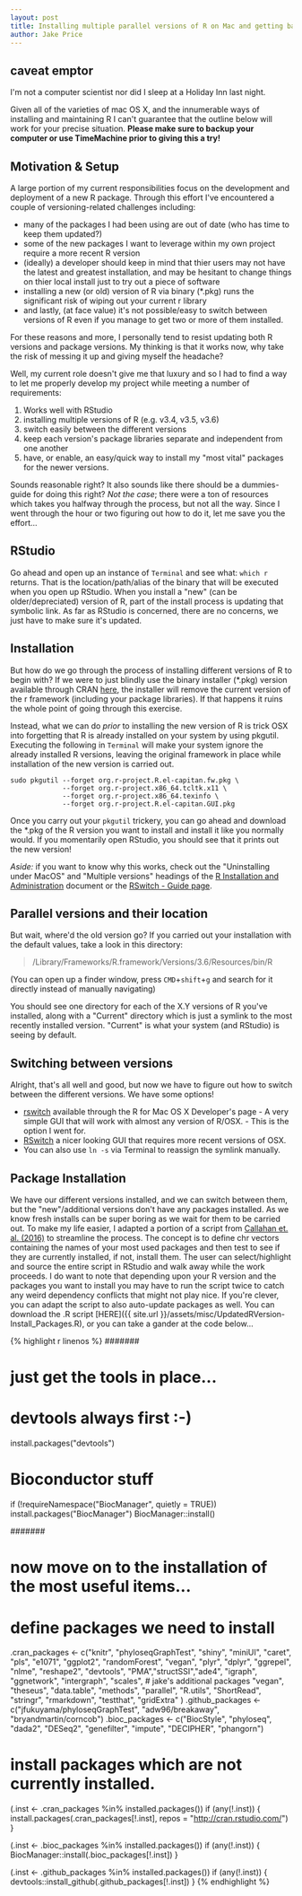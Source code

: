 ```yaml
---
layout: post   
title: Installing multiple parallel versions of R on Mac and getting back up and running quickly by simplifying package installation
author: Jake Price   
---
```


## caveat emptor    
I'm not a computer scientist nor did I sleep at a Holiday Inn last night.    

Given all of the varieties of mac OS X, and the innumerable ways of installing and maintaining R I can't guarantee that the outline below will work for your precise situation. **Please make sure to backup your computer or use TimeMachine prior to giving this a try!**    

## Motivation & Setup    
A large portion of my current responsibilities focus on the development and deployment of a new R package. Through this effort I've encountered a couple of versioning-related challenges including:   
* many of the packages I had been using are out of date (who has time to keep them updated?)   
* some of the new packages I want to leverage within my own project require a more recent R version  
* (ideally) a developer should keep in mind that thier users may not have the latest and greatest installation, and may be hesitant to change things on thier local install just to try out a piece of software
* installing a new (or old) version of R via binary (*.pkg) runs the significant risk of wiping out your current r library
* and lastly, (at face value) it's not possible/easy to switch between versions of R even if you manage to get two or more of them installed. 

For these reasons and more, I personally tend to resist updating both R versions and package versions. My thinking is that it works now, why take the risk of messing it up and giving myself the headache? 

Well, my current role doesn't give me that luxury and so I had to find a way to let me properly develop my project while meeting a number of requirements:    
1) Works well with RStudio   
2) installing multiple versions of R (e.g. v3.4, v3.5, v3.6)   
3) switch easily between the different versions   
4) keep each version's package libraries separate and independent from one another   
5) have, or enable, an easy/quick way to install my "most vital" packages for the newer versions. 

Sounds reasonable right? It also sounds like there should be a dummies-guide for doing this right? *Not the case*; there were a ton of resources which takes you halfway through the process, but not all the way. Since I went through the hour or two figuring out how to do it, let me save you the effort... 

## RStudio    
Go ahead and open up an instance of `Terminal` and see what: `which r` returns. That is the location/path/alias of the binary that will be executed when you open up RStudio. When you install a "new" (can be older/depreciated) version of R, part of the install process is updating that symbolic link. As far as RStudio is concerned, there are no concerns, we just have to make sure it's updated. 

## Installation   
But how do we go through the process of installing different versions of R to begin with? If we were to just blindly use the binary installer (*.pkg) version available through CRAN [here](https://cran.r-project.org/bin/macosx/), the installer will remove the current version of the r framework (including your package libraries). If that happens it ruins the whole point of going through this exercise. 

Instead, what we can do *prior* to installing the new version of R is trick OSX into forgetting that R is already installed on your system by using pkgutil. Executing the following in `Terminal` will make your system ignore the already installed R versions, leaving the original framework in place while installation of the new version is carried out.   

```
sudo pkgutil --forget org.r-project.R.el-capitan.fw.pkg \
             --forget org.r-project.x86_64.tcltk.x11 \
             --forget org.r-project.x86_64.texinfo \
             --forget org.r-project.R.el-capitan.GUI.pkg
```

Once you carry out your `pkgutil` trickery, you can go ahead and download the *.pkg of the R version you want to install and install it like you normally would. If you momentarily open RStudio, you should see that it prints out the new version!  

*Aside:* if you want to know why this works, check out the "Uninstalling under MacOS" and "Multiple versions" headings of the [R Installation and Administration](https://cran.rstudio.org/doc/manuals/R-admin.html#Uninstalling-under-macOS) document or the [RSwitch - Guide page](https://web.archive.org/web/20190919163832/https://rud.is/rswitch/guide/).     

## Parallel versions and their location   
But wait, where'd the old version go? If you carried out your installation with the default values, take a look in this directory:    

>/Library/Frameworks/R.framework/Versions/3.6/Resources/bin/R

(You can open up a finder window, press `CMD`+`shift`+`g` and search for it directly instead of manually navigating)

You should see one directory for each of the X.Y versions of R you've installed, along with a "Current" directory which is just a symlink to the most recently installed version. "Current" is what your system (and RStudio) is seeing by default. 

## Switching between versions   
Alright, that's all well and good, but now we have to figure out how to switch between the different versions. We have some options!   
* [rswitch](https://mac.r-project.org/) available through the R for Mac OS X Developer's page - A very simple GUI that will work with almost any version of R/OSX. - This is the option I went for.   
* [RSwitch](https://rud.is/rswitch/guide/index.html) a nicer looking GUI that requires more recent versions of OSX.    
* You can also use `ln -s` via Terminal to reassign the symlink manually.    

## Package Installation    
We have our different versions installed, and we can switch between them, but the "new"/additional versions don't have any packages installed. As we know fresh installs can be super boring as we wait for them to be carried out. To make my life easier, I adapted a portion of a script from [Callahan et. al. (2016)](https://f1000research.com/articles/5-1492/v2) to streamline the process. The concept is to define chr vectors containing the names of your most used packages and then test to see if they are currently installed, if not, install them. The user can select/highlight and source the entire script in RStudio and walk away while the work proceeds. I do want to note that depending upon your R version and the packages you want to install you may have to run the script twice to catch any weird dependency conflicts that might not play nice. If you're clever, you can adapt the script to also auto-update packages as well. You can download the .R script [HERE]({{ site.url }}/assets/misc/UpdatedRVersion-Install_Packages.R), or you can take a gander at the code below...    

{% highlight r linenos %}
#######
# just get the tools in place...
###
# devtools always first :-) 
install.packages("devtools")
# Bioconductor stuff
if (!requireNamespace("BiocManager", quietly = TRUE))
    install.packages("BiocManager")
BiocManager::install()

#######
# now move on to the installation of the most useful items...
###
# define packages we need to install
.cran_packages  <-  c("knitr", "phyloseqGraphTest", "shiny",
                    "miniUI", "caret", "pls", "e1071", "ggplot2", "randomForest",
                    "vegan", "plyr", "dplyr", "ggrepel", "nlme",
                    "reshape2", "devtools", "PMA","structSSI","ade4",
                    "igraph", "ggnetwork", "intergraph", "scales", 
                    # jake's additional packages
                    "vegan", "theseus", "data.table", "methods", "parallel", "R.utils", "ShortRead", "stringr", "rmarkdown", "testthat", "gridExtra"
                    )
.github_packages <- c("jfukuyama/phyloseqGraphTest", "adw96/breakaway", "bryandmartin/corncob")
.bioc_packages <- c("BiocStyle", "phyloseq", "dada2", "DESeq2", "genefilter", "impute", "DECIPHER", "phangorn")

###
# install packages which are not currently installed. 
(.inst <- .cran_packages %in% installed.packages())
if (any(!.inst)) {
  install.packages(.cran_packages[!.inst], repos = "http://cran.rstudio.com/")
}

(.inst <- .bioc_packages %in% installed.packages())
if (any(!.inst)) {
  BiocManager::install(.bioc_packages[!.inst])
}

(.inst <- .github_packages %in% installed.packages())
if (any(!.inst)) {
  devtools::install_github(.github_packages[!.inst])
}
{% endhighlight %}  


